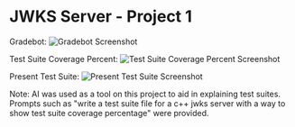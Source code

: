 # JWKS Server - Project 1

Gradebot:
![Gradebot Screenshot](https://github.com/user-attachments/assets/1df600b0-e358-4574-8244-eacc5b21295c)

Test Suite Coverage Percent:
![Test Suite Coverage Percent Screenshot](https://github.com/user-attachments/assets/0b331ffb-3950-40c8-bfa1-8060ab2a0fb5)

Present Test Suite:
![Present Test Suite Screenshot](https://github.com/user-attachments/assets/fac60dba-9cff-4dc5-8365-89552b91702c)


Note: AI was used as a tool on this project to aid in explaining test suites. Prompts such as "write a test suite file for a c++ jwks server with a way to show test suite coverage percentage" were provided.

